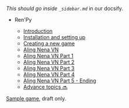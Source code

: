 *This should go inside `_sidebar.md`*  in our docsify.

- Ren'Py

  - [Introduction](introduction.md)
  - [Installation and setting up](installation.md)
  - [Creating a new game](creating_a_new_game.md)
  - [Aling Nena VN](aling_nena_vn)
  - [Aling Nena VN Part 1](scene1.md)
  - [Aling Nena VN Part 2](scene2.md)
  - [Aling Nena VN Part 3](scene3.md)
  - [Aling Nena VN Part 4](scene4.md)
  - [Aling Nena VN Part 5 - Ending](scene567.md)
  - [Advance topics :soon:](more.md)

[Sample game](game/), draft only.

